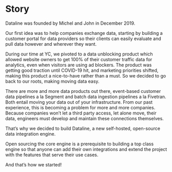 # Story

Dataline was founded by Michel and John in December 2019. 

Our first idea was to help companies exchange data, starting by building a customer portal for data providers so their clients can easily evaluate and pull data however and wherever they want. 

During our time at YC, we pivoted to a data unblocking product which allowed website owners to get 100% of their customer traffic data for analytics, even when visitors are using ad blockers. The product was getting good traction until COVID-19 hit, and marketing priorities shifted, making this product a nice-to-have rather than a must. So we decided to go back to our roots, making moving data easy. 

There are more and more data products out there, event-based customer data pipelines a la Segment and batch data ingestion pipelines a la Fivetran. Both entail moving your data out of your infrastructure. From our past experience, this is becoming a problem for more and more companies. Because companies won’t let a third party access, let alone move, their data, engineers must develop and maintain these connections themselves.

That’s why we decided to build Dataline, a new self-hosted, open-source data integration engine. 

Open sourcing the core engine is a prerequisite to building a top class engine so that anyone can add their own integrations and extend the project with the features that serve their use cases. 

And that’s how we started!  


